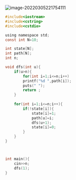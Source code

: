 ![image-20220305221754111](C:\Users\24\AppData\Roaming\Typora\typora-user-images\image-20220305221754111.png)







```c
#include<iostream>
#include<cstring>
#include<cstdio>

using namespace std;
const int N=10;

int state[N];
int path[N];
int n;

void dfs(int u){
    if(u>n){
        for(int i=1;i<=n;i++)
        printf("%d ",path[i]);
        puts(" ");
        return ;
    }
    
    for(int i=1;i<=n;i++){
        if(!state[i]){
            state[i]=1;
            path[u]=i;
            dfs(u+1);
            state[i]=0;
        }
    }
}



int main(){
    cin>>n;
    dfs(1);
}

